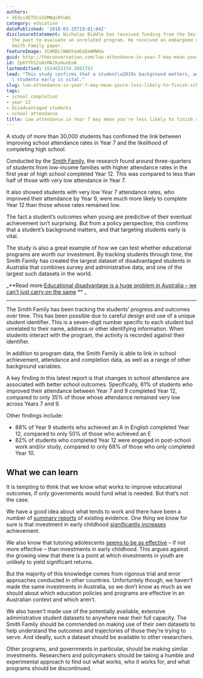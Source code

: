 ```yaml
---
authors:
- 3EdsidEThCuSGMWqs0YuWi
category: education
datePublished: '2018-03-25T19:01:04Z'
disclosureStatement: Nicholas Biddle has received funding from the Smith Family in
  the past to evaluate an unrelated program. He received an embargoed version of the
  Smith Family paper.
featureImage: 3CHKBilNWUYomEeEmWMWUw
guid: http://theconversation.com/low-attendance-in-year-7-may-mean-youre-less-likely-to-finish-school-93846
id: 2p6YYhS2uAsMA2kymueEeA
lastmodified: 1524652334.3601742
lead: "This study confirms that a student\u2019s background matters, and that targeting\
  \ students early is vital."
slug: low-attendance-in-year-7-may-mean-youre-less-likely-to-finish-school
tags:
- school completion
- year 12
- disadvantaged students
- school attendance
title: Low attendance in Year 7 may mean you're less likely to finish school
---
```

A study of more than 30,000 students has confirmed the link between improving school attendance rates in Year 7 and the likelihood of completing high school. 

Conducted by the [Smith Family](https://www.thesmithfamily.com.au/attendance-lifts-achievement), the research found around three-quarters of students from low-income families with higher attendance rates in the first year of high school completed Year 12. This was compared to less than half of those with very low attendance in Year 7.

It also showed students with very low Year 7 attendance rates, who improved their attendance by Year 9, were much more likely to complete Year 12 than those whose rates remained low.

The fact a student’s outcomes when young are predictive of their eventual achievement isn’t surprising. But from a policy perspective, this confirms that a student’s background matters, and that targeting students early is vital. 

The study is also a great example of how we can test whether educational programs are worth our investment. By tracking students through time, the Smith Family has created the largest dataset of disadvantaged students in Australia that combines survey and administrative data, and one of the largest such datasets in the world.


_**Read more:[Educational disadvantage is a huge problem in Australia – we can't just carry on the same](http://theconversation.com/educational-disadvantage-is-a-huge-problem-in-australia-we-cant-just-carry-on-the-same-74530) ** _

* * *

The Smith Family has been tracking the students’ progress and outcomes over time. This has been possible due to careful design and use of a unique student identifier. This is a seven-digit number specific to each student but unrelated to their name, address or other identifying information. When students interact with the program, the activity is recorded against their identifier. 

In addition to program data, the Smith Family is able to link in school achievement, attendance and completion data, as well as a range of other background variables.

A key finding in this latest report is that changes in school attendance are associated with better school outcomes. Specifically, 61% of students who improved their attendance between Year 7 and 9 completed Year 12, compared to only 35% of those whose attendance remained very low across Years 7 and 9. 

Other findings include:

  * 88% of Year 9 students who achieved an A in English completed Year 12, compared to only 50% of those who achieved an E
  * 82% of students who completed Year 12 were engaged in post-school work and/or study, compared to only 68% of those who only completed Year 10.



## What we can learn

It is tempting to think that we know what works to improve educational outcomes, if only governments would fund what is needed. But that’s not the case.

We have a good idea about what tends to work and there have been a number of [summary reports](https://www.cese.nsw.gov.au//images/stories/PDF/What-works-best_FA-2015_AA.pdf) of existing evidence. One thing we know for sure is that investment in early childhood [significantly increases](http://www.nber.org/papers/w22130) achievement.

We also know that tutoring adolescents [seems to be as effective](http://www.nber.org/papers/w22130) – if not more effective – than investments in early childhood. This argues against the growing view that there is a point at which investments in youth are unlikely to yield significant returns.

But the majority of this knowledge comes from rigorous trial and error approaches conducted in other countries. Unfortuntely though, we haven’t made the same investments in Australia, so we don’t know as much as we should about which education policies and programs are effective in an Australian context and which aren’t. 

We also haven’t made use of the potentially available, extensive administrative student datasets to anywhere near their full capacity. The Smith Family should be commended on making use of their own datasets to help understand the outcomes and trajectories of those they’re trying to serve. And ideally, such a dataset should be available to other researchers.

Other programs, and governments in particular, should be making similar investments. Researchers and policymakers should be taking a humble and experimental approach to find out what works, who it works for, and what programs should be discontinued.